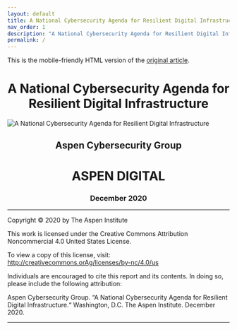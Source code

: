 ```yaml
---
layout: default
title: A National Cybersecurity Agenda for Resilient Digital Infrastructure 
nav_order: 1
description: "A National Cybersecurity Agenda for Resilient Digital Infrastructure"
permalink: /
---
```

This is the mobile-friendly HTML version of the [original article](https://assets.aspeninstitute.org/wp-content/uploads/2020/12/FINAL-Aspen-Natl-Cybersecurity-Agenda-Dec-2020.pdf?_ga=2.254926984.106183616.1610518948-1317604103.1610518948).
<h1 style="text-align:center">A National Cybersecurity Agenda for Resilient Digital Infrastructure</h1>

<img src="https://statics.bsafes.com/images/ASPEN-Cybersecurity-Agenda-2020/cover_v1.png" alt="A National Cybersecurity Agenda for Resilient Digital Infrastructure" style="display:block; margin:0 auto">


<h2 style="text-align:center">Aspen Cybersecurity Group</h2>
<h1 style="text-align:center">ASPEN DIGITAL</h1>

<h3 style="text-align:center">December 2020</h3>


***

Copyright © 2020 by The Aspen Institute 
 
This work is licensed under the Creative Commons Attribution Noncommercial 4.0 United States License. 
 
To view a copy of this license, visit: http://creativecommons.orAg/licenses/by-nc/4.0/us  

Individuals are encouraged to cite this report and its contents. In doing so, please include the following attribution:  

Aspen Cybersecurity Group. “A National Cybersecurity Agenda for Resilient Digital Infrastructure.“ Washington, D.C. The Aspen Institute. December 2020.

***
